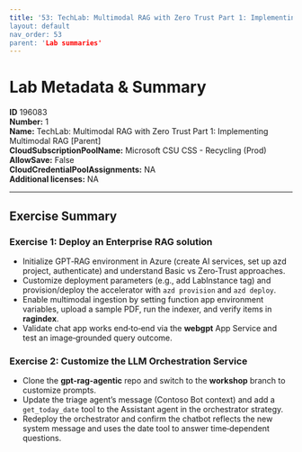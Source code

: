 ```yaml
---
title: '53: TechLab: Multimodal RAG with Zero Trust Part 1: Implementing Multimodal RAG [Parent]`
layout: default
nav_order: 53
parent: 'Lab summaries'
--- 
```


# Lab Metadata & Summary

**ID** 196083  
**Number:** 1  
**Name:** TechLab: Multimodal RAG with Zero Trust Part 1: Implementing Multimodal RAG [Parent]  
**CloudSubscriptionPoolName:** Microsoft CSU CSS - Recycling (Prod)  
**AllowSave:** False  
**CloudCredentialPoolAssignments:** NA  
**Additional licenses:** NA  

---

## Exercise Summary
### Exercise 1: Deploy an Enterprise RAG solution
- Initialize GPT‑RAG environment in Azure (create AI services, set up azd project, authenticate) and understand Basic vs Zero‑Trust approaches.  
- Customize deployment parameters (e.g., add LabInstance tag) and provision/deploy the accelerator with `azd provision` and `azd deploy`.  
- Enable multimodal ingestion by setting function app environment variables, upload a sample PDF, run the indexer, and verify items in **ragindex**.  
- Validate chat app works end‑to‑end via the **webgpt** App Service and test an image‑grounded query outcome.  

### Exercise 2: Customize the LLM Orchestration Service
- Clone the **gpt-rag-agentic** repo and switch to the **workshop** branch to customize prompts.  
- Update the triage agent’s message (Contoso Bot context) and add a `get_today_date` tool to the Assistant agent in the orchestrator strategy.  
- Redeploy the orchestrator and confirm the chatbot reflects the new system message and uses the date tool to answer time‑dependent questions.  
